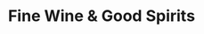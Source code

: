 ---
title: "Fine Wine & Good Spirits"
url: /shenandoah/fine-wine-and-good-spirits/
shop: alcohol
---
